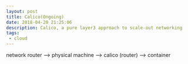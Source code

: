 ```yaml
---
layout: post
title: Calico(Ongoing)
date: 2018-04-20 21:25:06
description: Calico, a pure layer3 approach to scale-out networking
tags: 
 - cloud
---
```



network router --> physical machine --> calico (router) --> container
